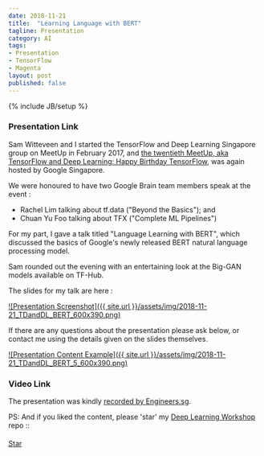 ```yaml
---
date: 2018-11-21
title:  "Learning Language with BERT"
tagline: Presentation
category: AI
tags:
- Presentation
- TensorFlow
- Magenta
layout: post
published: false
---
```

{% include JB/setup %}



### Presentation Link

Sam Witteveen and I started the TensorFlow and Deep Learning Singapore group on MeetUp in February 2017,
and [the twentieth MeetUp, aka TensorFlow and Deep Learning: Happy Birthday TensorFlow](https://www.meetup.com/TensorFlow-and-Deep-Learning-Singapore/events/256431012/),
was again hosted by Google Singapore.

We were honoured to have two Google Brain team members speak at the event : 

*  Rachel Lim talking about tf.data ("Beyond the Basics"); and
*  Chuan Yu Foo talking about TFX ("Complete ML Pipelines")

For my part, I gave a talk titled "Language Learning with BERT", which discussed the basics of Google's newly released BERT 
natural language processing model.

Sam rounded out the evening with an entertaining look at the Big-GAN models available on TF-Hub.

<!--

"Learning Language with BERT" - Martin Andrews

In this talk for people just starting out, 
Martin will describe how Google's new BERT model 
can turbo charge your Natural Language Processing solutions.


Outline:

  Old Style
    Embeddings
    BiDirectional LSTM layers 
      https://www.researchgate.net/figure/Word-embeddings-are-fed-to-a-bidirectional-LSTM-where-V-f-V-b-respectively-represent_fig4_316863199
    Train from scratch
  
  New Style
    SentencePiece
    Language Model objective
    FineTuning
  
  Newest version
    http://muppet.wikia.com/wiki/Bert
    https://www.reddit.com/r/MachineLearning/comments/9t01to/p_official_bert_tensorflow_code_pretrained_models/
    'Unsupervised' training 
    
  Code etc

  ImageNet moment




  Paper: 
    https://arxiv.org/abs/1810.04805
    
    AIAYN : https://arxiv.org/abs/1706.03762
    
    
  Code: 
    https://github.com/google-research/bert#what-is-bert
    
  TensorFlow:
    https://github.com/google-research/bert
    
  PyTorch (install via pip):
    https://github.com/huggingface/pytorch-pretrained-BERT



  Next steps : 
    We are planning on releasing a multilingual model soon (big shared WordPiece vocab trained on 60 languages, with special handling of Chinese).



Advertise 
  Deep Learning Developer Module 1 : JumpStart
  Deep Learning Developer Module 2+ 
  TF&DL next == ?
  Interns
  
!-->


The slides for my talk are here :

<a href="http://redcatlabs.com/2018-11-21_TDandDL_BERT/" target="_blank">
![Presentation Screenshot]({{ site.url }}/assets/img/2018-11-21_TDandDL_BERT_600x390.png)
</a>

If there are any questions about the presentation please ask below, 
or contact me using the details given on the slides themselves.

<a href="http://redcatlabs.com/2018-11-21_TDandDL_BERT/#/5" target="_blank">
![Presentation Content Example]({{ site.url }}/assets/img/2018-11-21_TDandDL_BERT_5_600x390.png)
</a>

### Video Link

The presentation was kindly <a href="https://www.engineers.sg/video/language-learning-with-bert-tensorflow-and-deep-learning-singapore--2982" target="_blank">recorded by Engineers.sg</a>.


PS:  And if you liked the content, please 'star' my <a href="https://github.com/mdda/deep-learning-workshop" target="_blank">Deep Learning Workshop</a> repo ::
<!-- From :: https://buttons.github.io/ -->
<!-- Place this tag where you want the button to render. -->
<span style="position:relative;top:5px;">
<a aria-label="Star mdda/deep-learning-workshop on GitHub" data-count-aria-label="# stargazers on GitHub" data-count-api="/repos/mdda/deep-learning-workshop#stargazers_count" data-count-href="/mdda/deep-learning-workshop/stargazers" data-icon="octicon-star" href="https://github.com/mdda/deep-learning-workshop" class="github-button">Star</a>
<!-- Place this tag right after the last button or just before your close body tag. -->
<script async defer id="github-bjs" src="https://buttons.github.io/buttons.js"></script>
</span>

